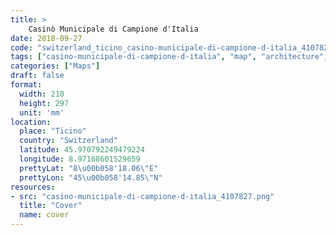 ```yaml
---
title: > 
    Casinò Municipale di Campione d'Italia
date: 2018-09-27
code: "switzerland_ticino_casino-municipale-di-campione-d-italia_4107827"
tags: ["casino-municipale-di-campione-d-italia", "map", "architecture", "buildings", "Ticino", "Switzerland"]
categories: ["Maps"]
draft: false
format:
  width: 210
  height: 297
  unit: 'mm'
location:
  place: "Ticino"
  country: "Switzerland"
  latitude: 45.970792249479224
  longitude: 8.97168601529659
  prettyLat: "8\u00b058'18.06\"E"
  prettyLon: "45\u00b058'14.85\"N"
resources:
- src: "casino-municipale-di-campione-d-italia_4107827.png"
  title: "Cover"
  name: cover
---
```

